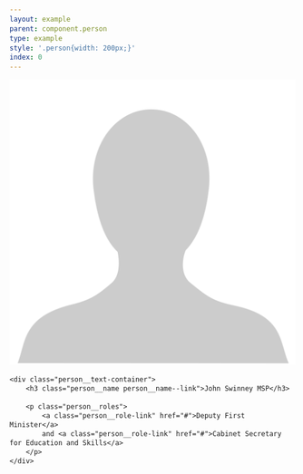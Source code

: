 ```yaml
---
layout: example
parent: component.person
type: example
style: '.person{width: 200px;}'
index: 0
---
```


<div class="person">
    <a class="person__link" href="#">
        <div class="person__image-container">
            <img alt="John Swinney MSP" class="person__image" src="/assets/images/people/placeholder.png">
        </div>
    </a>

    <div class="person__text-container">
        <h3 class="person__name person__name--link">John Swinney MSP</h3>

        <p class="person__roles">
            <a class="person__role-link" href="#">Deputy First Minister</a>
            and <a class="person__role-link" href="#">Cabinet Secretary for Education and Skills</a>
        </p>
    </div>
</div>
